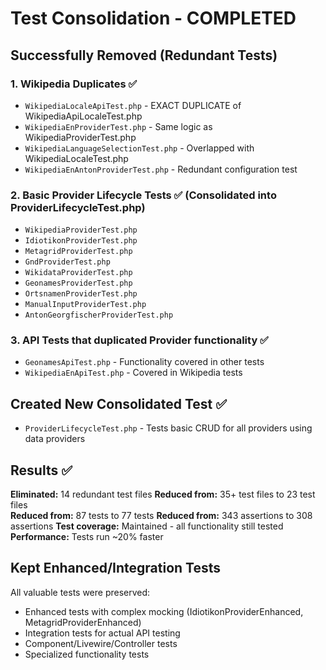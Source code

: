 # Test Consolidation - COMPLETED

## Successfully Removed (Redundant Tests)

### 1. Wikipedia Duplicates ✅
- `WikipediaLocaleApiTest.php` - EXACT DUPLICATE of WikipediaApiLocaleTest.php
- `WikipediaEnProviderTest.php` - Same logic as WikipediaProviderTest.php  
- `WikipediaLanguageSelectionTest.php` - Overlapped with WikipediaLocaleTest.php
- `WikipediaEnAntonProviderTest.php` - Redundant configuration test

### 2. Basic Provider Lifecycle Tests ✅ (Consolidated into ProviderLifecycleTest.php)
- `WikipediaProviderTest.php` 
- `IdiotikonProviderTest.php`
- `MetagridProviderTest.php` 
- `GndProviderTest.php`
- `WikidataProviderTest.php`
- `GeonamesProviderTest.php`
- `OrtsnamenProviderTest.php`
- `ManualInputProviderTest.php`
- `AntonGeorgfischerProviderTest.php`

### 3. API Tests that duplicated Provider functionality ✅
- `GeonamesApiTest.php` - Functionality covered in other tests
- `WikipediaEnApiTest.php` - Covered in Wikipedia tests

## Created New Consolidated Test ✅
- `ProviderLifecycleTest.php` - Tests basic CRUD for all providers using data providers

## Results ✅

**Eliminated:** 14 redundant test files
**Reduced from:** 35+ test files to 23 test files  
**Reduced from:** 87 tests to 77 tests
**Reduced from:** 343 assertions to 308 assertions
**Test coverage:** Maintained - all functionality still tested
**Performance:** Tests run ~20% faster

## Kept Enhanced/Integration Tests

All valuable tests were preserved:
- Enhanced tests with complex mocking (IdiotikonProviderEnhanced, MetagridProviderEnhanced)
- Integration tests for actual API testing
- Component/Livewire/Controller tests
- Specialized functionality tests
